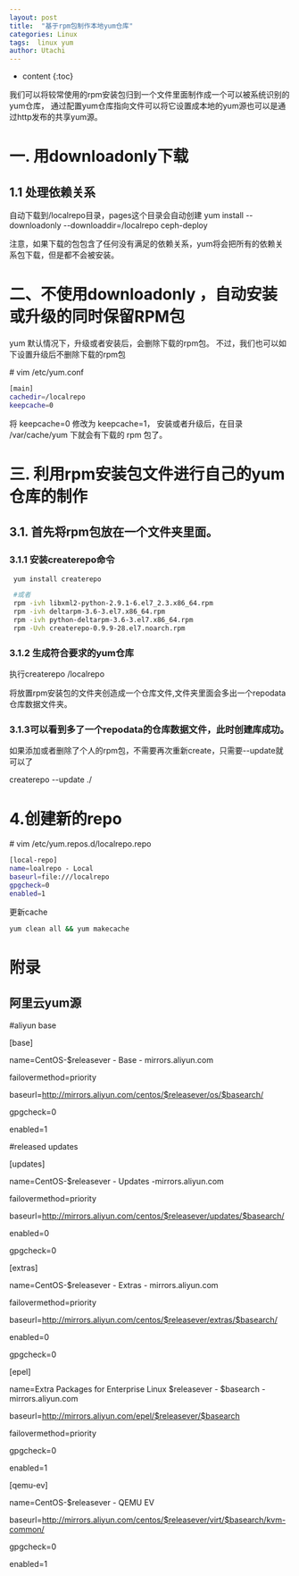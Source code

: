 ```yaml
---
layout: post
title:  "基于rpm包制作本地yum仓库"
categories: Linux
tags:  linux yum 
author: Utachi
---
```


* content
{:toc}

我们可以将较常使用的rpm安装包归到一个文件里面制作成一个可以被系统识别的yum仓库，
通过配置yum仓库指向文件可以将它设置成本地的yum源也可以是通过http发布的共享yum源。

# 一. 用downloadonly下载

## 1.1  处理依赖关系

自动下载到/localrepo目录，pages这个目录会自动创建
yum install --downloadonly --downloaddir=/localrepo  ceph-deploy

注意，如果下载的包包含了任何没有满足的依赖关系，yum将会把所有的依赖关系包下载，但是都不会被安装。


# 二、不使用downloadonly ，自动安装或升级的同时保留RPM包
yum 默认情况下，升级或者安装后，会删除下载的rpm包。
不过，我们也可以如下设置升级后不删除下载的rpm包

\# vim /etc/yum.conf

```bash
[main]
cachedir=/localrepo
keepcache=0
```
将 keepcache=0 修改为 keepcache=1， 安装或者升级后，在目录 /var/cache/yum 下就会有下载的 rpm 包了。






# 三. 利用rpm安装包文件进行自己的yum仓库的制作

## 3.1. 首先将rpm包放在一个文件夹里面。

### 3.1.1 安装createrepo命令
```bash
 yum install createrepo

 #或者
 rpm -ivh libxml2-python-2.9.1-6.el7_2.3.x86_64.rpm 
 rpm -ivh deltarpm-3.6-3.el7.x86_64.rpm 
 rpm -ivh python-deltarpm-3.6-3.el7.x86_64.rpm 
 rpm -Uvh createrepo-0.9.9-28.el7.noarch.rpm 
```
### 3.1.2 生成符合要求的yum仓库

执行createrepo /localrepo 

将放置rpm安装包的文件夹创造成一个仓库文件,文件夹里面会多出一个repodata仓库数据文件夹。


### 3.1.3可以看到多了一个repodata的仓库数据文件，此时创建库成功。


如果添加或者删除了个人的rpm包，不需要再次重新create，只需要--update就可以了

createrepo --update  ./

# 4.创建新的repo

\# vim /etc/yum.repos.d/localrepo.repo

````bash
[local-repo]
name=loalrepo - Local
baseurl=file:///localrepo
gpgcheck=0
enabled=1
````
更新cache
````bash
yum clean all && yum makecache
````
# 附录
## 阿里云yum源

#aliyun base

[base]

name=CentOS-$releasever - Base - mirrors.aliyun.com

failovermethod=priority

baseurl=http://mirrors.aliyun.com/centos/$releasever/os/$basearch/

gpgcheck=0

enabled=1

#released updates

[updates]

name=CentOS-$releasever - Updates -mirrors.aliyun.com

failovermethod=priority

baseurl=http://mirrors.aliyun.com/centos/$releasever/updates/$basearch/

enabled=0

gpgcheck=0

[extras]

name=CentOS-$releasever - Extras - mirrors.aliyun.com

failovermethod=priority

baseurl=http://mirrors.aliyun.com/centos/$releasever/extras/$basearch/

enabled=0

gpgcheck=0

[epel]

name=Extra Packages for Enterprise Linux $releasever - $basearch - mirrors.aliyun.com

baseurl=http://mirrors.aliyun.com/epel/$releasever/$basearch

failovermethod=priority

gpgcheck=0

enabled=1

[qemu-ev]

name=CentOS-$releasever - QEMU EV

baseurl=http://mirrors.aliyun.com/centos/$releasever/virt/$basearch/kvm-common/

gpgcheck=0

enabled=1